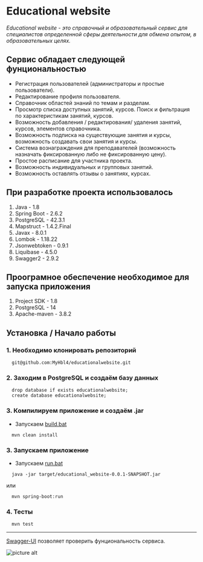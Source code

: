 # Educational website #

_Educational website - это справочный и образовательный сервис для специалистов определенной сферы деятельности для обмена опытом, в образовательных целях._

## Сервис обладает следующей фунциональностью ##

* Регистрация пользователей (администраторы и простые пользователи). 
* Редактирование профиля пользователя. 
* Справочник областей знаний по темам и разделам. 
* Просмотр списка доступных занятий, курсов. Поиск и фильтрация по характеристикам занятий, курсов.
* Возможность добавления / редактирования/ удаления занятий, курсов, элементов справочника.
* Возможность подписка на существующие занятия и курсы, возможность создавать свои занятия и курсы.
* Система вознаграждения для преподавателей (возможность назначать фиксированную либо не фиксированную цену).
* Простое расписание для участника проекта. 
* Возможность индивидуальных и групповых занятий.
* Возможность оставлять отзывы о занятиях, курсах.

## При разработке проекта использовалось ##
1. Java - 1.8
2. Spring Boot - 2.6.2
3. PostgreSQL - 42.3.1
4. Mapstruct - 1.4.2.Final
5. Javax - 8.0.1
6. Lombok - 1.18.22
7. Jsonwebtoken - 0.9.1
8. Liquibase - 4.5.0
9. Swagger2 - 2.9.2

## Проограмное обеспечение необходимое для запуска приложения ##
1. Project SDK - 1.8
2. PostgreSQL - 14
3. Apache-maven - 3.8.2

## Установка / Начало работы ##
### 1. Необходимо клонировать репозиторий 
```
  git@github.com:MyHbl4/educationalwebsite.git
```
### 2. Заходим в PostgreSQL и создаём базу данных
```
  drop database if exists educationalwebsite;
  create database educationalwebsite;
```
### 3. Компилируем приложение и создаём .jar
* Запускаем [build.bat](https://github.com/MyHbl4/educationalwebsite/blob/master/build.bat "Goto build.bat") 
```
  mvn clean install
```
### 3. Запускаем приложение
* Запускаем [run.bat](https://github.com/MyHbl4/educationalwebsite/blob/master/run.bat "Goto run.bat")
```
  java -jar target/educational_website-0.0.1-SNAPSHOT.jar
```
или
```
  mvn spring-boot:run
```
### 4. Тесты
```
  mvn test
```
____
<a href="http://localhost:9000/swagger-ui.html#/">Swagger-UI</a> позволяет проверить фунциональность сервиса.

![picture alt](https://sun9-87.userapi.com/impg/dZu8DuzfC_QG-cJGztGtKnt80WaV5nbjcF4EZA/J2sNFQLAYKs.jpg?size=1920x1080&quality=96&sign=d57ef818a07a08d534244d128a472a16&type=album "Swagger-ui")
